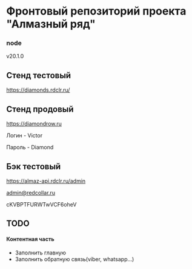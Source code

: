 # Фронтовый репозиторий проекта "Алмазный ряд"

### node 
v20.1.0

## Стенд тестовый
https://diamonds.rdclr.ru/

## Стенд продовый
https://diamondrow.ru

Логин - Victor

Пароль - Diamond


## Бэк тестовый
https://almaz-api.rdclr.ru/admin

admin@redcollar.ru

cKVBPTFURWTwVCF6oheV


## TODO

#### Контентная часть
- Заполнить главную
- Заполнить обратную связь(viber, whatsapp...)
